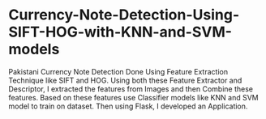 # Currency-Note-Detection-Using-SIFT-HOG-with-KNN-and-SVM-models
Pakistani Currency Note Detection Done Using Feature Extraction Technique like SIFT and HOG. Using both these Feature Extractor and Descriptor, I extracted the features from Images and then Combine these features. Based on these features use Classifier models like KNN and SVM model to train on dataset. Then using Flask, I developed an Application.
